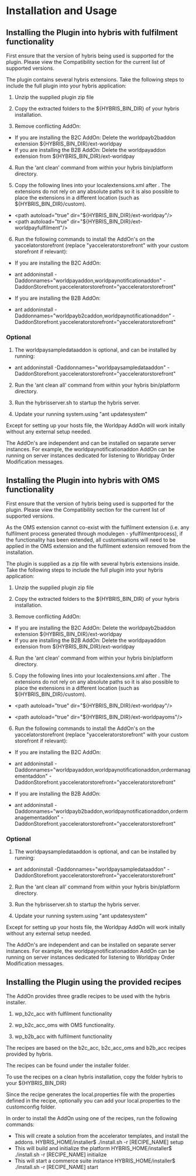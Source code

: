 # Installation and Usage

## Installing the Plugin into hybris with fulfilment functionality

First ensure that the version of hybris being used is supported for the plugin. Please view the Compatibility section for the current list of supported versions.

The plugin contains several hybris extensions. Take the following steps to include the full plugin into your hybris application:

1. Unzip the supplied plugin zip file

2. Copy the extracted folders to the ${HYBRIS_BIN_DIR} of your hybris installation.

3. Remove conflicting AddOn:
- If you are installing the B2C AddOn: Delete the worldpayb2baddon extension ${HYBRIS_BIN_DIR}/ext-worldpay
- If you are installing the B2B AddOn: Delete the worldpayaddon extension from ${HYBRIS_BIN_DIR}/ext-worldpay

4. Run the ‘ant clean’ command from within your hybris bin/platform directory.

5. Copy the following lines into your localextensions.xml after <path dir="${HYBRIS_BIN_DIR}"/>. The extensions do not rely on any absolute paths so it is also possible to place the extensions in a different location (such as ${HYBRIS_BIN_DIR}/custom).
- &lt;path autoload="true" dir="${HYBRIS_BIN_DIR}/ext-worldpay"/>
- &lt;path autoload="true" dir="${HYBRIS_BIN_DIR}/ext-worldpayfulfilment"/>

6. Run the following commands to install the AddOn's on the yaccelatorstorefront (replace "yacceleratorstorefront" with your custom storefront if relevant):

- If you are installing the B2C AddOn:
- ant addoninstall -Daddonnames="worldpayaddon,worldpaynotificationaddon" -DaddonStorefront.yacceleratorstorefront="yacceleratorstorefront"

- If you are installing the B2B AddOn:
- ant addoninstall -Daddonnames="worldpayb2caddon,worldpaynotificationaddon" -DaddonStorefront.yacceleratorstorefront="yacceleratorstorefront"

### Optional

1. The worldpaysampledataaddon is optional, and can be installed by running:

- ant addoninstall -Daddonnames="worldpaysampledataaddon" -DaddonStorefront.yacceleratorstorefront="yacceleratorstorefront"

2. Run the ‘ant clean all’ command from within your hybris bin/platform directory.

3. Run the hybrisserver.sh to startup the hybris server.

4. Update your running system.using "ant updatesystem"

Except for setting up your hosts file, the Worldpay AddOn will work initally without any external setup needed.

The AddOn's are independent and can be installed on separate server instances. For example, the worldpaynotificationaddon AddOn can be running on server instances dedicated for listening to Worldpay Order Modification messages.

## Installing the Plugin into hybris with OMS functionality

First ensure that the version of hybris being used is supported for the plugin. Please view the Compatibility section for the current list of supported versions.

As the OMS extension cannot co-exist with the fulfilment extension (i.e. any fulfilment process generated through modulegen - yfulfilmentprocess), if the functionality has been extended, all customisations will need to be applied in the OMS extension and the fulfilment extension removed from the installation.

The plugin is supplied as a zip file with several hybris extensions inside. Take the following steps to include the full plugin into your hybris application:

1. Unzip the supplied plugin zip file

2. Copy the extracted folders to the ${HYBRIS_BIN_DIR} of your hybris installation.

3. Remove conflicting AddOn:
- If you are installing the B2C AddOn: Delete the worldpayb2baddon extension ${HYBRIS_BIN_DIR}/ext-worldpay
- If you are installing the B2B AddOn: Delete the worldpayaddon extension from ${HYBRIS_BIN_DIR}/ext-worldpay

4. Run the ‘ant clean’ command from within your hybris bin/platform directory.

5. Copy the following lines into your localextensions.xml after <path dir="${HYBRIS_BIN_DIR}"/>. The extensions do not rely on any absolute paths so it is also possible to place the extensions in a different location (such as ${HYBRIS_BIN_DIR}/custom).

- &lt;path autoload="true" dir="${HYBRIS_BIN_DIR}/ext-worldpay"/>

- &lt;path autoload="true" dir="${HYBRIS_BIN_DIR}/ext-worldpayoms"/>

6. Run the following commands to install the AddOn's on the yaccelatorstorefront (replace "yacceleratorstorefront" with your custom storefront if relevant):

- If you are installing the B2C AddOn:
- ant addoninstall -Daddonnames="worldpayaddon,worldpaynotificationaddon,ordermanagementaddon" -DaddonStorefront.yacceleratorstorefront="yacceleratorstorefront"

- If you are installing the B2B AddOn:
- ant addoninstall -Daddonnames="worldpayb2baddon,worldpaynotificationaddon,ordermanagementaddon" -DaddonStorefront.yacceleratorstorefront="yacceleratorstorefront"

### Optional

1. The worldpaysampledataaddon is optional, and can be installed by running:

- ant addoninstall -Daddonnames="worldpaysampledataaddon" -DaddonStorefront.yacceleratorstorefront="yacceleratorstorefront"

2. Run the ‘ant clean all’ command from within your hybris bin/platform directory.

3. Run the hybrisserver.sh to startup the hybris server.

4. Update your running system.using "ant updatesystem"

Except for setting up your hosts file, the Worldpay AddOn will work initally without any external setup needed.

The AddOn's are independent and can be installed on separate server instances. For example, the worldpaynotificationaddon AddOn can be running on server instances dedicated for listening to Worldpay Order Modification messages.

## Installing the Plugin using the provided recipes

The AddOn provides three gradle recipes to be used with the hybris installer.

1. wp_b2c_acc with fulfilment functionality

2. wp_b2c_acc_oms with OMS functionality.

3. wp_b2b_acc with fulfilment functionality

The recipes are based on the b2c_acc, b2c_acc_oms and b2b_acc recipes provided by hybris.

The recipes can be found under the installer folder.

To use the recipes on a clean hybris installation, copy the folder hybris to your ${HYBRIS_BIN_DIR}

Since the recipe generates the local.properties file with the properties defined in the recipe, optionally you can add your local.properties to the customconfig folder.

In order to install the AddOn using one of the recipes, run the following commands:
- This will create a solution from the accelerator templates, and install the addons.
HYBRIS_HOME/installer$ ./install.sh -r [RECIPE_NAME] setup
- This will build and initialize the platform
HYBRIS_HOME/installer$ ./install.sh -r [RECIPE_NAME] initialize
- This will start a commerce suite instance
HYBRIS_HOME/installer$ ./install.sh -r [RECIPE_NAME] start
